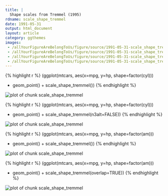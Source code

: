 ```yaml
---
title: |
  Shape scales from Tremmel (1995)
rdname: scale_shape_tremmel
date: 1991-05-31
output: html_document
layout: article
category: ggthemes
images:
 - /allYourFigureAreBelongToUs/figure/source/1991-05-31-scale_shape_tremmel/scale_shape_tremmel-1.png
 - /allYourFigureAreBelongToUs/figure/source/1991-05-31-scale_shape_tremmel/scale_shape_tremmel-2.png
 - /allYourFigureAreBelongToUs/figure/source/1991-05-31-scale_shape_tremmel/scale_shape_tremmel-3.png
 - /allYourFigureAreBelongToUs/figure/source/1991-05-31-scale_shape_tremmel/scale_shape_tremmel-4.png
---
```





{% highlight r %}
(ggplot(mtcars, aes(x=mpg, y=hp, shape=factor(cyl)))
 + geom_point() + scale_shape_tremmel())
{% endhighlight %}

![plot of chunk scale_shape_tremmel](/allYourFigureAreBelongToUs/figure/source/1991-05-31-scale_shape_tremmel/scale_shape_tremmel-1.png) 

{% highlight r %}
(ggplot(mtcars, aes(x=mpg, y=hp, shape=factor(cyl)))
 + geom_point() + scale_shape_tremmel(n3alt=FALSE))
{% endhighlight %}

![plot of chunk scale_shape_tremmel](/allYourFigureAreBelongToUs/figure/source/1991-05-31-scale_shape_tremmel/scale_shape_tremmel-2.png) 

{% highlight r %}
(ggplot(mtcars, aes(x=mpg, y=hp, shape=factor(am)))
 + geom_point() + scale_shape_tremmel())
{% endhighlight %}

![plot of chunk scale_shape_tremmel](/allYourFigureAreBelongToUs/figure/source/1991-05-31-scale_shape_tremmel/scale_shape_tremmel-3.png) 

{% highlight r %}
(ggplot(mtcars, aes(x=mpg, y=hp, shape=factor(am)))
 + geom_point() + scale_shape_tremmel(overlap=TRUE))
{% endhighlight %}

![plot of chunk scale_shape_tremmel](/allYourFigureAreBelongToUs/figure/source/1991-05-31-scale_shape_tremmel/scale_shape_tremmel-4.png) 